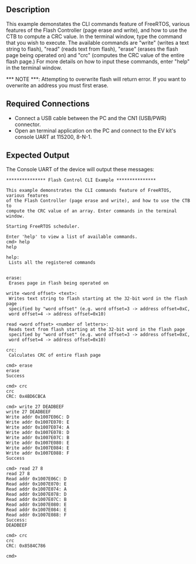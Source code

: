 ## Description

This example demonstates the CLI commands feature of FreeRTOS, various features of the Flash Controller (page erase and write), and how to use the CTB to compute a CRC value. In the terminal window, type the command that you wish to execute. The available commands are "write" (writes a text string to flash), "read" (reads text from flash), "erase" (erases the flash page being operated on) and "crc" (computes the CRC value of the entire flash page.) For more details on how to input these commands, enter "help" in the terminal window.

*** NOTE ***: Attempting to overwrite flash will return error. If you want to overwrite an address you must first erase.

## Required Connections

-   Connect a USB cable between the PC and the CN1 (USB/PWR) connector.
-   Open an terminal application on the PC and connect to the EV kit's console UART at 115200, 8-N-1.

## Expected Output

The Console UART of the device will output these messages:

```
*************** Flash Control CLI Example ***************

This example demonstrates the CLI commands feature of FreeRTOS, various features
of the Flash Controller (page erase and write), and how to use the CTB to
compute the CRC value of an array. Enter commands in the terminal window.

Starting FreeRTOS scheduler.

Enter 'help' to view a list of available commands.
cmd> help
help

help:
 Lists all the registered commands


erase:
 Erases page in flash being operated on

write <word offset> <text>:
 Writes text string to flash starting at the 32-bit word in the flash page
 specified by "word offset" (e.g. word offset=3 -> address offset=0xC,
 word offset=4 -> address offset=0x10)

read <word offset> <number of letters>:
 Reads text from flash starting at the 32-bit word in the flash page
 specified by "word offset" (e.g. word offset=3 -> address offset=0xC,
 word offset=4 -> address offset=0x10)

crc:
 Calculates CRC of entire flash page

cmd> erase
erase
Success

cmd> crc
crc
CRC: 0x4BD6CBCA

cmd> write 27 DEADBEEF
write 27 DEADBEEF
Write addr 0x1007E06C: D
Write addr 0x1007E070: E
Write addr 0x1007E074: A
Write addr 0x1007E078: D
Write addr 0x1007E07C: B
Write addr 0x1007E080: E
Write addr 0x1007E084: E
Write addr 0x1007E088: F
Success

cmd> read 27 8
read 27 8
Read addr 0x1007E06C: D
Read addr 0x1007E070: E
Read addr 0x1007E074: A
Read addr 0x1007E078: D
Read addr 0x1007E07C: B
Read addr 0x1007E080: E
Read addr 0x1007E084: E
Read addr 0x1007E088: F
Success:
DEADBEEF

cmd> crc
crc
CRC: 0x8584C786

cmd>
```